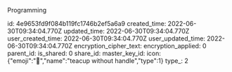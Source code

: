 Programming

id: 4e9653fd9f084b119fc1746b2ef5a6a9
created_time: 2022-06-30T09:34:04.770Z
updated_time: 2022-06-30T09:34:04.770Z
user_created_time: 2022-06-30T09:34:04.770Z
user_updated_time: 2022-06-30T09:34:04.770Z
encryption_cipher_text: 
encryption_applied: 0
parent_id: 
is_shared: 0
share_id: 
master_key_id: 
icon: {"emoji":"🍵","name":"teacup without handle","type":1}
type_: 2